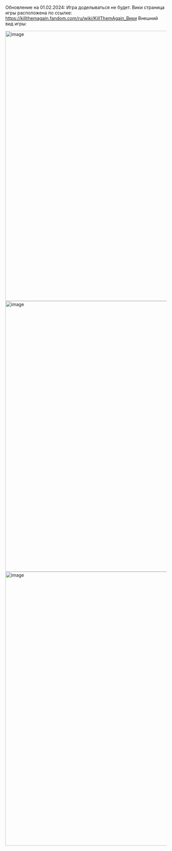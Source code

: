 Обновление на 01.02.2024: Игра доделываться не будет.
Вики страница игры расположена по ссылке: https://killthemagain.fandom.com/ru/wiki/KillThemAgain_Вики
Внешний вид игры:

<img width="844" alt="image" src="https://github.com/DanilaBaxBax/Kill-Them-Again/assets/11180645/1b7c778c-6e62-4ddd-8cf0-73b628e50099">
<img width="846" alt="image" src="https://github.com/DanilaBaxBax/Kill-Them-Again/assets/11180645/86a505e4-9c76-4714-8314-79859d50611d">
<img width="856" alt="image" src="https://github.com/DanilaBaxBax/Kill-Them-Again/assets/11180645/c3ff52c3-da51-411d-aa87-818122b8d635"> 





